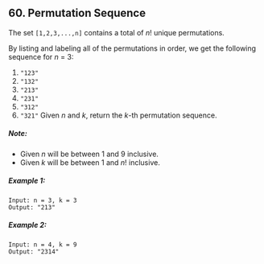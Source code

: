 ## 60. Permutation Sequence
The set ```[1,2,3,...,n]``` contains a total of *n*! unique permutations.

By listing and labeling all of the permutations in order, we get the following sequence for *n* = 3:

1. ```"123"```
1. ```"132"```
1. ```"213"```
1. ```"231"```
1. ```"312"```
1. ```"321"```
Given *n* and *k*, return the *k*-th permutation sequence.

##### Note:

* Given *n* will be between 1 and 9 inclusive.
* Given *k* will be between 1 and *n*! inclusive.
##### Example 1:
```
Input: n = 3, k = 3
Output: "213"
```
##### Example 2:
```
Input: n = 4, k = 9
Output: "2314"
```